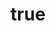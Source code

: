 ---
layout: hub-offers
subject-line: Hub Offers
preheader: Email Title
link: "#hub-offer-page"
cta-label: View All Offers
terms-and-conditions: "Terms and conditions. Nullam id dolor id nibh ultricies vehicula ut id elit. Praesent commodo cursus magna, vel scelerisque nisl consectetur et. Maecenas sed diam eget risus varius blandit sit amet."

background:
  image: hub.jpg
  color: "#1a1b25"

title:
  alt: Long Campaign Headline
  image: hub.png
  max-width: 480

intro:
  bg-color:
    solid: "#090A1F"
    transparent: rgba(9,10,31,.66)
  content-rows:
    - content: Lorem ipsum dolor sit amet, consectetur adipisicing elit. Pariatur a quibusdam et unde, molestias similique perferendis neque impedit ab atque facere modi blanditiis debitis incidunt aliquid officiis doloremque perspiciatis eaque praesentium cupiditate quisquam reiciendis consequuntur rerum! Minus, cum possimus voluptatibus!
    - content: Lorem ipsum dolor sit amet, consectetur adipisicing elit. Voluptatem, harum vel! Obcaecati reprehenderit, maiores non officia, fuga consequatur dignissimos assumenda.

hub-content:
  image:
    width: 300
    height: 300
  space-between: 45

  content-list:

    - title: Content section
      content: Lorem ipsum dolor sit amet, consectetur adipisicing elit, sed do eiusmod tempor incididunt ut labore et dolore magna aliqua.
      image: section.jpg
      cta-label: See Content
      link: "#link-for-specific-content"

    - title: Content section
      content: Lorem ipsum dolor sit amet, consectetur adipisicing elit, sed do eiusmod tempor incididunt ut labore et dolore magna aliqua.
      image: section.jpg
      cta-label: See Content
      link: "#link-for-specific-content"

    - title: Content section
      content: Lorem ipsum dolor sit amet, consectetur adipisicing elit, sed do eiusmod tempor incididunt ut labore et dolore magna aliqua.
      image: section.jpg
      cta-label: See Content
      link: "#link-for-specific-content"

    - title: Content section
      content: Lorem ipsum dolor sit amet, consectetur adipisicing elit, sed do eiusmod tempor incididunt ut labore et dolore magna aliqua.
      image: section.jpg
      cta-label: See Content
      link: "#link-for-specific-content"


offers:

  - title: Lorem ipsum dolor sit amet consecr adipisicing elit
    location: destination name, country name
    description: Lorem ipsum dolor sit amet, consectetur adipisicing elit, sed do eiusmod tempor incididunt ut labore et dolore magna aliqua.
    price: 99999
    price-description: per person for 99 nights
    saved: 99
    image: offer.jpg
    link: "#link-for-offer"

  - title: Lorem ipsum dolor sit amet consecr adipisicing elit
    location: destination name, country name
    description: Lorem ipsum dolor sit amet, consectetur adipisicing elit, sed do eiusmod tempor incididunt ut labore et dolore magna aliqua.
    price: 99999
    price-description: per person for 99 nights
    saved: 99
    image: offer.jpg
    link: "#link-for-offer"

  - title: Lorem ipsum dolor sit amet consecr adipisicing elit
    location: destination name, country name
    description: Lorem ipsum dolor sit amet, consectetur adipisicing elit, sed do eiusmod tempor incididunt ut labore et dolore magna aliqua.
    price: 99999
    price-description: per person for 99 nights
    saved: 99
    image: offer.jpg
    link: "#link-for-offer"

  - title: Lorem ipsum dolor sit amet consecr adipisicing elit
    location: destination name, country name
    description: Lorem ipsum dolor sit amet, consectetur adipisicing elit, sed do eiusmod tempor incididunt ut labore et dolore magna aliqua.
    price: 99999
    price-description: per person for 99 nights
    saved: 99
    image: offer.jpg
    link: "#link-for-offer"

  - title: Lorem ipsum dolor sit amet consecr adipisicing elit
    location: destination name, country name
    description: Lorem ipsum dolor sit amet, consectetur adipisicing elit, sed do eiusmod tempor incididunt ut labore et dolore magna aliqua.
    price: 99999
    price-description: per person for 99 nights
    saved: 99
    image: offer.jpg
    link: "#link-for-offer"

  - title: Lorem ipsum dolor sit amet consecr adipisicing elit
    location: destination name, country name
    description: Lorem ipsum dolor sit amet, consectetur adipisicing elit, sed do eiusmod tempor incididunt ut labore et dolore magna aliqua.
    price: 99999
    price-description: per person for 99 nights
    saved: 99
    image: offer.jpg
    link: "#link-for-offer"

---